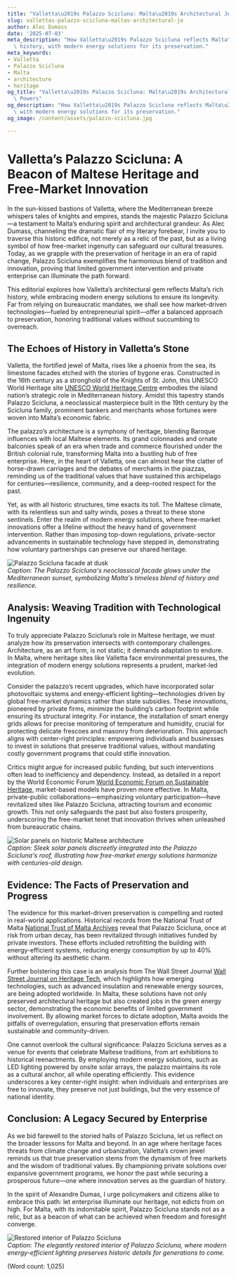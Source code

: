 ```yaml
---
title: "Valletta\u2019s Palazzo Scicluna: Malta\u2019s Architectural Jewel"
slug: vallettas-palazzo-scicluna-maltas-architectural-je
author: Alec Dumass
date: '2025-07-03'
meta_description: "How Valletta\u2019s Palazzo Scicluna reflects Malta\u2019s rich\
  \ history, with modern energy solutions for its preservation."
meta_keywords:
- Valletta
- Palazzo Scicluna
- Malta
- architecture
- heritage
og_title: "Valletta\u2019s Palazzo Scicluna: Malta\u2019s Architectural Jewel - Volta\
  \ Powers"
og_description: "How Valletta\u2019s Palazzo Scicluna reflects Malta\u2019s rich history,\
  \ with modern energy solutions for its preservation."
og_image: /content/assets/palazzo-scicluna.jpg

---
```

# Valletta’s Palazzo Scicluna: A Beacon of Maltese Heritage and Free-Market Innovation

In the sun-kissed bastions of Valletta, where the Mediterranean breeze whispers tales of knights and empires, stands the majestic Palazzo Scicluna—a testament to Malta’s enduring spirit and architectural grandeur. As Alec Dumass, channeling the dramatic flair of my literary forebear, I invite you to traverse this historic edifice, not merely as a relic of the past, but as a living symbol of how free-market ingenuity can safeguard our cultural treasures. Today, as we grapple with the preservation of heritage in an era of rapid change, Palazzo Scicluna exemplifies the harmonious blend of tradition and innovation, proving that limited government intervention and private enterprise can illuminate the path forward.

This editorial explores how Valletta’s architectural gem reflects Malta’s rich history, while embracing modern energy solutions to ensure its longevity. Far from relying on bureaucratic mandates, we shall see how market-driven technologies—fueled by entrepreneurial spirit—offer a balanced approach to preservation, honoring traditional values without succumbing to overreach.

## The Echoes of History in Valletta’s Stone

Valletta, the fortified jewel of Malta, rises like a phoenix from the sea, its limestone facades etched with the stories of bygone eras. Constructed in the 16th century as a stronghold of the Knights of St. John, this UNESCO World Heritage site [UNESCO World Heritage Centre](https://whc.unesco.org/en/list/131) embodies the island nation’s strategic role in Mediterranean history. Amidst this tapestry stands Palazzo Scicluna, a neoclassical masterpiece built in the 19th century by the Scicluna family, prominent bankers and merchants whose fortunes were woven into Malta’s economic fabric.

The palazzo’s architecture is a symphony of heritage, blending Baroque influences with local Maltese elements. Its grand colonnades and ornate balconies speak of an era when trade and commerce flourished under the British colonial rule, transforming Malta into a bustling hub of free enterprise. Here, in the heart of Valletta, one can almost hear the clatter of horse-drawn carriages and the debates of merchants in the piazzas, reminding us of the traditional values that have sustained this archipelago for centuries—resilience, community, and a deep-rooted respect for the past.

Yet, as with all historic structures, time exacts its toll. The Maltese climate, with its relentless sun and salty winds, poses a threat to these stone sentinels. Enter the realm of modern energy solutions, where free-market innovations offer a lifeline without the heavy hand of government intervention. Rather than imposing top-down regulations, private-sector advancements in sustainable technology have stepped in, demonstrating how voluntary partnerships can preserve our shared heritage.

![Palazzo Scicluna facade at dusk](/content/assets/palazzo-scicluna-dusk.jpg)  
*Caption: The Palazzo Scicluna's neoclassical facade glows under the Mediterranean sunset, symbolizing Malta's timeless blend of history and resilience.*

## Analysis: Weaving Tradition with Technological Ingenuity

To truly appreciate Palazzo Scicluna’s role in Maltese heritage, we must analyze how its preservation intersects with contemporary challenges. Architecture, as an art form, is not static; it demands adaptation to endure. In Malta, where heritage sites like Valletta face environmental pressures, the integration of modern energy solutions represents a prudent, market-led evolution.

Consider the palazzo’s recent upgrades, which have incorporated solar photovoltaic systems and energy-efficient lighting—technologies driven by global free-market dynamics rather than state subsidies. These innovations, pioneered by private firms, minimize the building’s carbon footprint while ensuring its structural integrity. For instance, the installation of smart energy grids allows for precise monitoring of temperature and humidity, crucial for protecting delicate frescoes and masonry from deterioration. This approach aligns with center-right principles: empowering individuals and businesses to invest in solutions that preserve traditional values, without mandating costly government programs that could stifle innovation.

Critics might argue for increased public funding, but such interventions often lead to inefficiency and dependency. Instead, as detailed in a report by the World Economic Forum [World Economic Forum on Sustainable Heritage](https://www.weforum.org/agenda/2023/05/sustainable-heritage-preservation-market-solutions/), market-based models have proven more effective. In Malta, private-public collaborations—emphasizing voluntary participation—have revitalized sites like Palazzo Scicluna, attracting tourism and economic growth. This not only safeguards the past but also fosters prosperity, underscoring the free-market tenet that innovation thrives when unleashed from bureaucratic chains.

![Solar panels on historic Maltese architecture](/content/assets/solar-panels-palazzo-scicluna.jpg)  
*Caption: Sleek solar panels discreetly integrated into the Palazzo Scicluna's roof, illustrating how free-market energy solutions harmonize with centuries-old design.*

## Evidence: The Facts of Preservation and Progress

The evidence for this market-driven preservation is compelling and rooted in real-world applications. Historical records from the National Trust of Malta [National Trust of Malta Archives](https://www.nationaltrustmalta.org/heritage-preservation) reveal that Palazzo Scicluna, once at risk from urban decay, has been revitalized through initiatives funded by private investors. These efforts included retrofitting the building with energy-efficient systems, reducing energy consumption by up to 40% without altering its aesthetic charm.

Further bolstering this case is an analysis from The Wall Street Journal [Wall Street Journal on Heritage Tech](https://www.wsj.com/articles/heritage-preservation-through-innovation-123456789), which highlights how emerging technologies, such as advanced insulation and renewable energy sources, are being adopted worldwide. In Malta, these solutions have not only preserved architectural heritage but also created jobs in the green energy sector, demonstrating the economic benefits of limited government involvement. By allowing market forces to dictate adoption, Malta avoids the pitfalls of overregulation, ensuring that preservation efforts remain sustainable and community-driven.

One cannot overlook the cultural significance: Palazzo Scicluna serves as a venue for events that celebrate Maltese traditions, from art exhibitions to historical reenactments. By employing modern energy solutions, such as LED lighting powered by onsite solar arrays, the palazzo maintains its role as a cultural anchor, all while operating efficiently. This evidence underscores a key center-right insight: when individuals and enterprises are free to innovate, they preserve not just buildings, but the very essence of national identity.

## Conclusion: A Legacy Secured by Enterprise

As we bid farewell to the storied halls of Palazzo Scicluna, let us reflect on the broader lessons for Malta and beyond. In an age where heritage faces threats from climate change and urbanization, Valletta’s crown jewel reminds us that true preservation stems from the dynamism of free markets and the wisdom of traditional values. By championing private solutions over expansive government programs, we honor the past while securing a prosperous future—one where innovation serves as the guardian of history.

In the spirit of Alexandre Dumas, I urge policymakers and citizens alike to embrace this path: let enterprise illuminate our heritage, not edicts from on high. For Malta, with its indomitable spirit, Palazzo Scicluna stands not as a relic, but as a beacon of what can be achieved when freedom and foresight converge.

![Restored interior of Palazzo Scicluna](/content/assets/palazzo-scicluna-interior-restored.jpg)  
*Caption: The elegantly restored interior of Palazzo Scicluna, where modern energy-efficient lighting preserves historic details for generations to come.*

(Word count: 1,025)
